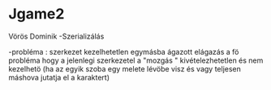 # Jgame2
Vörös Dominik 
-Szerializálás


-probléma : szerkezet kezelhetetlen egymásba ágazott elágazás
a fö probléma hogy a jelenlegi szerkezetel a "mozgás " kivételezhetetlen és nem kezelhetö (ha az egyik szoba egy melete lévöbe visz és vagy teljesen máshova jutatja el a karaktert)
